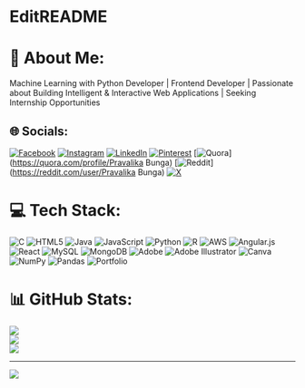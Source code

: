 # EditREADME
# 💫 About Me:
Machine Learning with Python Developer | Frontend Developer | Passionate about Building Intelligent & Interactive Web Applications | Seeking Internship Opportunities


## 🌐 Socials:
[![Facebook](https://img.shields.io/badge/Facebook-%231877F2.svg?logo=Facebook&logoColor=white)](https://facebook.com/pravalika_bunga) [![Instagram](https://img.shields.io/badge/Instagram-%23E4405F.svg?logo=Instagram&logoColor=white)](https://instagram.com/pravalika_bunga) [![LinkedIn](https://img.shields.io/badge/LinkedIn-%230077B5.svg?logo=linkedin&logoColor=white)](www.linkedin.com/in/pravalika-bunga) [![Pinterest](https://img.shields.io/badge/Pinterest-%23E60023.svg?logo=Pinterest&logoColor=white)](https://pin.it/vhqOPrJBU) [![Quora](https://img.shields.io/badge/Quora-%23B92B27.svg?logo=Quora&logoColor=white)](https://quora.com/profile/Pravalika Bunga) [![Reddit](https://img.shields.io/badge/Reddit-%23FF4500.svg?logo=Reddit&logoColor=white)](https://reddit.com/user/Pravalika Bunga) [![X](https://img.shields.io/badge/X-black.svg?logo=X&logoColor=white)](https://twitter.com/pravalika_bunga) 

# 💻 Tech Stack:
![C](https://img.shields.io/badge/c-%2300599C.svg?style=for-the-badge&logo=c&logoColor=white) ![HTML5](https://img.shields.io/badge/html5-%23E34F26.svg?style=for-the-badge&logo=html5&logoColor=white) ![Java](https://img.shields.io/badge/java-%23ED8B00.svg?style=for-the-badge&logo=openjdk&logoColor=white) ![JavaScript](https://img.shields.io/badge/javascript-%23323330.svg?style=for-the-badge&logo=javascript&logoColor=%23F7DF1E) ![Python](https://img.shields.io/badge/python-3670A0?style=for-the-badge&logo=python&logoColor=ffdd54) ![R](https://img.shields.io/badge/r-%23276DC3.svg?style=for-the-badge&logo=r&logoColor=white) ![AWS](https://img.shields.io/badge/AWS-%23FF9900.svg?style=for-the-badge&logo=amazon-aws&logoColor=white) ![Angular.js](https://img.shields.io/badge/angular.js-%23E23237.svg?style=for-the-badge&logo=angularjs&logoColor=white) ![React](https://img.shields.io/badge/react-%2320232a.svg?style=for-the-badge&logo=react&logoColor=%2361DAFB) ![MySQL](https://img.shields.io/badge/mysql-4479A1.svg?style=for-the-badge&logo=mysql&logoColor=white) ![MongoDB](https://img.shields.io/badge/MongoDB-%234ea94b.svg?style=for-the-badge&logo=mongodb&logoColor=white) ![Adobe](https://img.shields.io/badge/adobe-%23FF0000.svg?style=for-the-badge&logo=adobe&logoColor=white) ![Adobe Illustrator](https://img.shields.io/badge/adobe%20illustrator-%23FF9A00.svg?style=for-the-badge&logo=adobe%20illustrator&logoColor=white) ![Canva](https://img.shields.io/badge/Canva-%2300C4CC.svg?style=for-the-badge&logo=Canva&logoColor=white) ![NumPy](https://img.shields.io/badge/numpy-%23013243.svg?style=for-the-badge&logo=numpy&logoColor=white) ![Pandas](https://img.shields.io/badge/pandas-%23150458.svg?style=for-the-badge&logo=pandas&logoColor=white) ![Portfolio](https://img.shields.io/badge/Portfolio-%23000000.svg?style=for-the-badge&logo=firefox&logoColor=#FF7139)
# 📊 GitHub Stats:
![](https://github-readme-stats.vercel.app/api?username=pravalikabunga&theme=dark&hide_border=false&include_all_commits=true&count_private=true)<br/>
![](https://github-readme-streak-stats.herokuapp.com/?user=pravalikabunga&theme=dark&hide_border=false)<br/>
![](https://github-readme-stats.vercel.app/api/top-langs/?username=pravalikabunga&theme=dark&hide_border=false&include_all_commits=true&count_private=true&layout=compact)

---
[![](https://visitcount.itsvg.in/api?id=pravalikabunga&icon=0&color=0)](https://visitcount.itsvg.in)

<!-- Proudly created with GPRM ( https://gprm.itsvg.in ) -->
